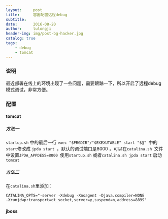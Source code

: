 ```yaml
---
layout:     post
title:      容器配置远程debug
subtitle:   
date:       2016-08-20
author:     lulongji
header-img: img/post-bg-hacker.jpg
catalog: true
tags:
    - debug
    - tomcat
---
```


### 说明
最近部署在线上的环境出现了一些问题，需要跟踪一下，所以开启了远程debug模式调试，非常方便。

### 配置

#### tomcat

##### 方法一
```startup.sh``` 中的最后一行 ```exec "$PRGDIR"/"$EXEXUTABLE" start "$@" ```中的```start```修改成 ```jpda start ```，默认的调试端口是8000 ，可以在```catalina.sh ```文件中设置```JPDA_APPDESS=8000 ```使用```startup.sh``` 或者```catalina.sh jpda start``` 启动```tomcat``` 

##### 方法二
在```catalina.sh```里添加： 

    CATALINA_OPTS="-server -Xdebug -Xnoagent -Djava.compiler=NONE 
    -Xrunjdwp:transport=dt_socket,server=y,suspend=n,address=8899" 


#### jboss